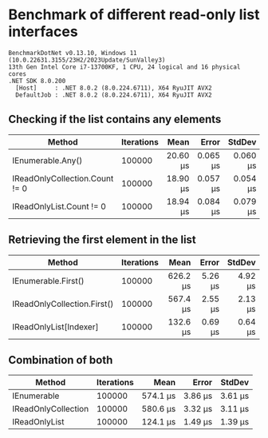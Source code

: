 # Benchmark of different read-only list interfaces

```
BenchmarkDotNet v0.13.10, Windows 11 (10.0.22631.3155/23H2/2023Update/SunValley3)
13th Gen Intel Core i7-13700KF, 1 CPU, 24 logical and 16 physical cores
.NET SDK 8.0.200
  [Host]     : .NET 8.0.2 (8.0.224.6711), X64 RyuJIT AVX2
  DefaultJob : .NET 8.0.2 (8.0.224.6711), X64 RyuJIT AVX2
```

## Checking if the list contains any elements

| Method                         | Iterations | Mean     | Error    | StdDev   |
|------------------------------- |----------- |---------:|---------:|---------:|
| IEnumerable.Any()              | 100000     | 20.60 μs | 0.065 μs | 0.060 μs |
| IReadOnlyCollection.Count != 0 | 100000     | 18.90 μs | 0.057 μs | 0.054 μs |
| IReadOnlyList.Count != 0       | 100000     | 18.94 μs | 0.084 μs | 0.079 μs |

## Retrieving the first element in the list

| Method                      | Iterations | Mean     | Error   | StdDev  |
|---------------------------- |----------- |---------:|--------:|--------:|
| IEnumerable.First()         | 100000     | 626.2 μs | 5.26 μs | 4.92 μs |
| IReadOnlyCollection.First() | 100000     | 567.4 μs | 2.55 μs | 2.13 μs |
| IReadOnlyList[Indexer]      | 100000     | 132.6 μs | 0.69 μs | 0.64 μs |

## Combination of both

| Method              | Iterations | Mean     | Error   | StdDev  |
|-------------------- |----------- |---------:|--------:|--------:|
| IEnumerable         | 100000     | 574.1 μs | 3.86 μs | 3.61 μs |
| IReadOnlyCollection | 100000     | 580.6 μs | 3.32 μs | 3.11 μs |
| IReadOnlyList       | 100000     | 124.1 μs | 1.49 μs | 1.39 μs |
